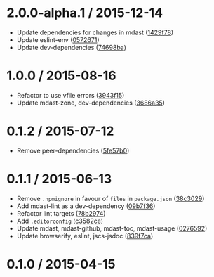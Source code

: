 <!--mdast setext-->

<!--lint disable no-multiple-toplevel-headings-->

2.0.0-alpha.1 / 2015-12-14
==========================

*   Update dependencies for changes in mdast ([1429f78](https://github.com/wooorm/mdast-comment-config/commit/1429f78))
*   Update eslint-env ([0572671](https://github.com/wooorm/mdast-comment-config/commit/0572671))
*   Update dev-dependencies ([74698ba](https://github.com/wooorm/mdast-comment-config/commit/74698ba))

1.0.0 / 2015-08-16
==================

*   Refactor to use vfile errors ([3943f15](https://github.com/wooorm/mdast-comment-config/commit/3943f15))
*   Update mdast-zone, dev-dependencies ([3686a35](https://github.com/wooorm/mdast-comment-config/commit/3686a35))

0.1.2 / 2015-07-12
==================

*   Remove peer-dependencies ([5fe57b0](https://github.com/wooorm/mdast-comment-config/commit/5fe57b0))

0.1.1 / 2015-06-13
==================

*   Remove `.npmignore` in favour of `files` in `package.json` ([38c3029](https://github.com/wooorm/mdast-comment-config/commit/38c3029))
*   Add mdast-lint as a dev-dependency ([09b7f36](https://github.com/wooorm/mdast-comment-config/commit/09b7f36))
*   Refactor lint targets ([78b2974](https://github.com/wooorm/mdast-comment-config/commit/78b2974))
*   Add `.editorconfig` ([c3582ce](https://github.com/wooorm/mdast-comment-config/commit/c3582ce))
*   Update mdast, mdast-github, mdast-toc, mdast-usage ([0276592](https://github.com/wooorm/mdast-comment-config/commit/0276592))
*   Update browserify, eslint, jscs-jsdoc ([839f7ca](https://github.com/wooorm/mdast-comment-config/commit/839f7ca))

0.1.0 / 2015-04-15
==================
